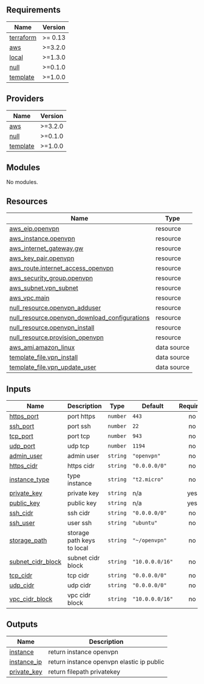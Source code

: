 <!-- BEGIN_TF_DOCS -->
## Requirements

| Name | Version |
|------|---------|
| <a name="requirement_terraform"></a> [terraform](#requirement\_terraform) | >= 0.13 |
| <a name="requirement_aws"></a> [aws](#requirement\_aws) | >=3.2.0 |
| <a name="requirement_local"></a> [local](#requirement\_local) | >=1.3.0 |
| <a name="requirement_null"></a> [null](#requirement\_null) | >=0.1.0 |
| <a name="requirement_template"></a> [template](#requirement\_template) | >=1.0.0 |

## Providers

| Name | Version |
|------|---------|
| <a name="provider_aws"></a> [aws](#provider\_aws) | >=3.2.0 |
| <a name="provider_null"></a> [null](#provider\_null) | >=0.1.0 |
| <a name="provider_template"></a> [template](#provider\_template) | >=1.0.0 |

## Modules

No modules.

## Resources

| Name | Type |
|------|------|
| [aws_eip.openvpn](https://registry.terraform.io/providers/hashicorp/aws/latest/docs/resources/eip) | resource |
| [aws_instance.openvpn](https://registry.terraform.io/providers/hashicorp/aws/latest/docs/resources/instance) | resource |
| [aws_internet_gateway.gw](https://registry.terraform.io/providers/hashicorp/aws/latest/docs/resources/internet_gateway) | resource |
| [aws_key_pair.openvpn](https://registry.terraform.io/providers/hashicorp/aws/latest/docs/resources/key_pair) | resource |
| [aws_route.internet_access_openvpn](https://registry.terraform.io/providers/hashicorp/aws/latest/docs/resources/route) | resource |
| [aws_security_group.openvpn](https://registry.terraform.io/providers/hashicorp/aws/latest/docs/resources/security_group) | resource |
| [aws_subnet.vpn_subnet](https://registry.terraform.io/providers/hashicorp/aws/latest/docs/resources/subnet) | resource |
| [aws_vpc.main](https://registry.terraform.io/providers/hashicorp/aws/latest/docs/resources/vpc) | resource |
| [null_resource.openvpn_adduser](https://registry.terraform.io/providers/hashicorp/null/latest/docs/resources/resource) | resource |
| [null_resource.openvpn_download_configurations](https://registry.terraform.io/providers/hashicorp/null/latest/docs/resources/resource) | resource |
| [null_resource.openvpn_install](https://registry.terraform.io/providers/hashicorp/null/latest/docs/resources/resource) | resource |
| [null_resource.provision_openvpn](https://registry.terraform.io/providers/hashicorp/null/latest/docs/resources/resource) | resource |
| [aws_ami.amazon_linux](https://registry.terraform.io/providers/hashicorp/aws/latest/docs/data-sources/ami) | data source |
| [template_file.vpn_install](https://registry.terraform.io/providers/hashicorp/template/latest/docs/data-sources/file) | data source |
| [template_file.vpn_update_user](https://registry.terraform.io/providers/hashicorp/template/latest/docs/data-sources/file) | data source |

## Inputs

| Name | Description | Type | Default | Required |
|------|-------------|------|---------|:--------:|
| <a name="input_https_port"></a> [https\_port](#input\_https\_port) | port https | `number` | `443` | no |
| <a name="input_ssh_port"></a> [ssh\_port](#input\_ssh\_port) | port ssh | `number` | `22` | no |
| <a name="input_tcp_port"></a> [tcp\_port](#input\_tcp\_port) | port tcp | `number` | `943` | no |
| <a name="input_udp_port"></a> [udp\_port](#input\_udp\_port) | udp tcp | `number` | `1194` | no |
| <a name="input_admin_user"></a> [admin\_user](#input\_admin\_user) | admin user | `string` | `"openvpn"` | no |
| <a name="input_https_cidr"></a> [https\_cidr](#input\_https\_cidr) | https cidr | `string` | `"0.0.0.0/0"` | no |
| <a name="input_instance_type"></a> [instance\_type](#input\_instance\_type) | type instance | `string` | `"t2.micro"` | no |
| <a name="input_private_key"></a> [private\_key](#input\_private\_key) | private key | `string` | n/a | yes |
| <a name="input_public_key"></a> [public\_key](#input\_public\_key) | public key | `string` | n/a | yes |
| <a name="input_ssh_cidr"></a> [ssh\_cidr](#input\_ssh\_cidr) | ssh cidr | `string` | `"0.0.0.0/0"` | no |
| <a name="input_ssh_user"></a> [ssh\_user](#input\_ssh\_user) | user ssh | `string` | `"ubuntu"` | no |
| <a name="input_storage_path"></a> [storage\_path](#input\_storage\_path) | storage path keys to local | `string` | `"~/openvpn"` | no |
| <a name="input_subnet_cidr_block"></a> [subnet\_cidr\_block](#input\_subnet\_cidr\_block) | subnet cidr block | `string` | `"10.0.0.0/16"` | no |
| <a name="input_tcp_cidr"></a> [tcp\_cidr](#input\_tcp\_cidr) | tcp cidr | `string` | `"0.0.0.0/0"` | no |
| <a name="input_udp_cidr"></a> [udp\_cidr](#input\_udp\_cidr) | udp cidr | `string` | `"0.0.0.0/0"` | no |
| <a name="input_vpc_cidr_block"></a> [vpc\_cidr\_block](#input\_vpc\_cidr\_block) | vpc cidr block | `string` | `"10.0.0.0/16"` | no |

## Outputs

| Name | Description |
|------|-------------|
| <a name="output_instance"></a> [instance](#output\_instance) | return instance openvpn |
| <a name="output_instance_ip"></a> [instance\_ip](#output\_instance\_ip) | return instance openvpn elastic ip public |
| <a name="output_private_key"></a> [private\_key](#output\_private\_key) | return filepath privatekey |
<!-- END_TF_DOCS -->